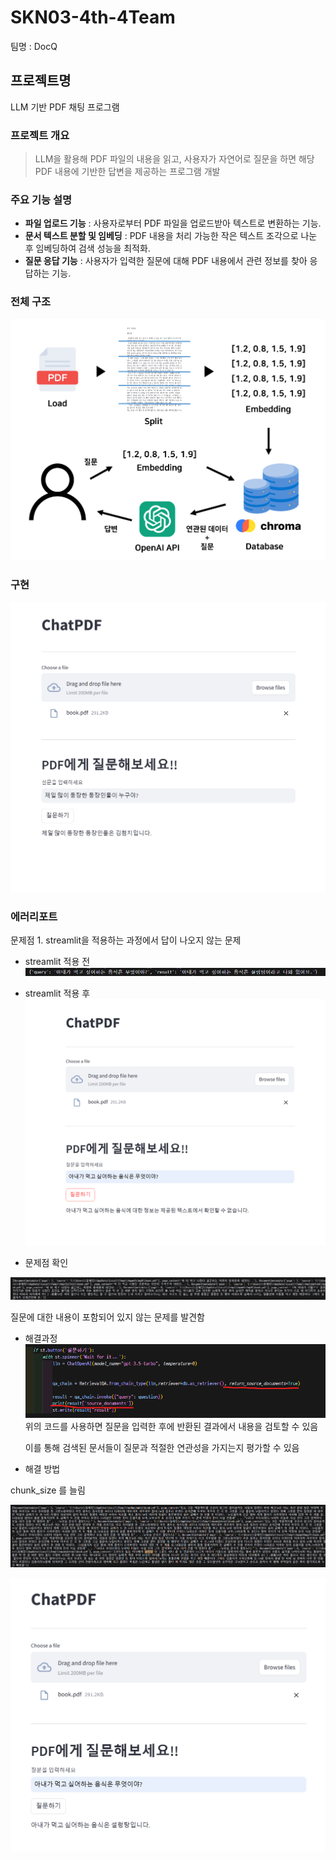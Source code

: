 # SKN03-4th-4Team
팀명 : DocQ

## 프로젝트명 
LLM 기반 PDF 채팅 프로그램

### 프로젝트 개요

> LLM을 활용해 PDF 파일의 내용을 읽고, 사용자가 자연어로 질문을 하면 해당 PDF 내용에 기반한 답변을 제공하는 프로그램 개발

### 주요 기능 설명

* **파일 업로드 기능** : 사용자로부터 PDF 파일을 업로드받아 텍스트로 변환하는 기능.
* **문서 텍스트 분할 및 임베딩** : PDF 내용을 처리 가능한 작은 텍스트 조각으로 나눈 후 임베딩하여 검색 성능을 최적화.
* **질문 응답 기능** : 사용자가 입력한 질문에 대해 PDF 내용에서 관련 정보를 찾아 응답하는 기능.

### 전체 구조
![alt text](<mini structure-1.png>)


### 구현

![alt text](image-6.png)

### 에러리포트

문제점 1. streamlit을 적용하는 과정에서 답이 나오지 않는 문제

* streamlit 적용 전
![alt text](image-1.png)

* streamlit 적용 후
![alt text](image-2.png)

* 문제점 확인

![alt text](image-3.png)

질문에 대한 내용이 포함되어 있지 않는 문제를 발견함

* 해결과정
![alt text](image.png)
    위의 코드를 사용하면 질문을 입력한 후에 반환된 결과에서 내용을 검토할 수 있음

    이를 통해 검색된 문서들이 질문과 적절한 연관성을 가지는지 평가할 수 있음

* 해결 방법

chunk_size 를 늘림

![alt text](image-4.png)

![alt text](image-5.png)
